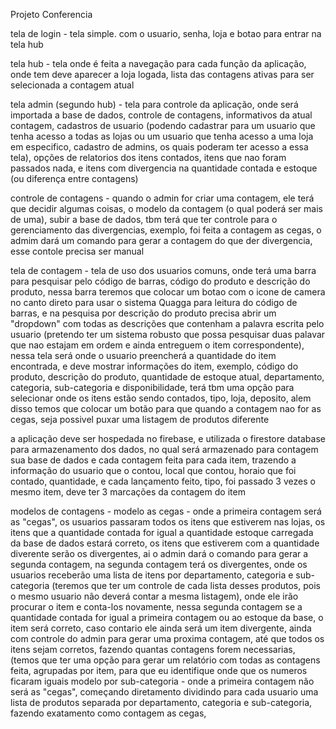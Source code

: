 Projeto Conferencia

tela de login - tela simple. com o usuario, senha, loja e botao para entrar na tela hub

tela hub - tela onde é feita a navegação para cada função da aplicação, onde tem deve aparecer a loja logada, lista das contagens ativas para ser selecionada a contagem atual

tela admin (segundo hub) - tela para controle da aplicação, onde será importada a base de dados, controle de contagens, informativos da atual contagem, cadastros de usuario (podendo cadastrar para um usuario que tenha acesso a todas as lojas ou um usuario que tenha acesso a uma loja em especifico, cadastro de admins, os quais poderam ter acesso a essa tela), opções de relatorios dos itens contados, itens que nao foram passados nada, e itens com divergencia na quantidade contada e estoque (ou diferença entre contagens)

controle de contagens - quando o admin for criar uma contagem, ele terá que decidir algumas coisas, o modelo da contagem (o qual poderá ser mais de uma), subir a base de dados, tbm terá que ter controle para o gerenciamento das divergencias, exemplo, foi feita a contagem as cegas, o admim dará um comando para gerar a contagem do que der divergencia, esse contole precisa ser manual

tela de contagem - tela de uso dos usuarios comuns, onde terá uma barra para pesquisar pelo código de barras, código do produto e descrição do produto, nessa barra teremos que colocar um botao com o icone de camera no canto direto para usar o sistema Quagga para leitura do código de barras, e na pesquisa por descrição do produto precisa abrir um "dropdown" com todas as descrições que contenham a palavra escrita pelo usuario (pretendo ter um sistema robusto que possa pesquisar duas palavar que nao estajam em ordem e ainda entreguem o item correspondente), nessa tela será onde o usuario preencherá a quantidade do item encontrada, e deve mostrar informações do item, exemplo, código do produto, descrição do produto, quantidade de estoque atual, departamento, categoria, sub-categoria e disponibilidade, terá tbm uma opção para selecionar onde os itens estão sendo contados, tipo, loja, deposito, alem disso temos que colocar um botão para que quando a contagem nao for as cegas, seja possivel puxar uma listagem de produtos diferente

a aplicação deve ser hospedada no firebase, e utilizada o firestore database para armazenamento dos dados, no qual será armazenado para contagem sua base de dados e cada contagem feita para cada item, trazendo a informação do usuario que o contou, local que contou, horaio que foi contado, quantidade, e cada lançamento feito, tipo, foi passado 3 vezes o mesmo item, deve ter 3 marcações da contagem do item

modelos de contagens - 
     modelo as cegas - onde a primeira contagem será as "cegas", os usuarios passaram todos os itens que estiverem nas lojas, os itens que a quantidade contada for igual a quantidade estoque carregada da base de dados estará correto, os itens que estiverem com a quantidade diverente serão os divergentes, ai o admin dará o comando para gerar a segunda contagem, na segunda contagem terá os divergentes, onde os usuarios receberão uma lista de itens por departamento, categoria e sub-categoria (teremos que ter um controle de cada lista desses produtos, pois o mesmo usuario não deverá contar a mesma listagem), onde ele irão procurar o item e conta-los novamente, nessa segunda contagem se a quantidade contada for igual a primeira contagem ou ao estoque da base, o item será correto, caso contario ele ainda será um item divergente, ainda com controle do admin para gerar uma proxima contagem, até que todos os itens sejam corretos, fazendo quantas contagens forem necessarias, (temos que ter uma opção para gerar um relatório com todas as contagens feita, agrupadas por item, para que eu identifique onde que os numeros ficaram iguais
    modelo por sub-categoria - onde a primeira contagem não será as "cegas", começando diretamento dividindo para cada usuario uma lista de produtos separada por departamento, categoria e sub-categoria, fazendo exatamento como contagem as cegas, 
